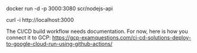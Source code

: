 docker run -d -p 3000:3080 scr/nodejs-api

curl -i http://localhost:3000

The CI/CD build workflow needs documentation. For now, here is how you connect it to GCP: https://gcp-examquestions.com/ci-cd-solutions-deploy-to-google-cloud-run-using-github-actions/
